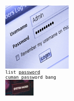 <pre>
<img src="hackedd.jpg" width="200" height="200" />
list <a href="https://github.com/elangredcyberteam/brute-force-attack/blob/main/kamu.md">password</a>
cuman password bang
<img src="hacked.jpg" width"50" height="50" />
</pre>
